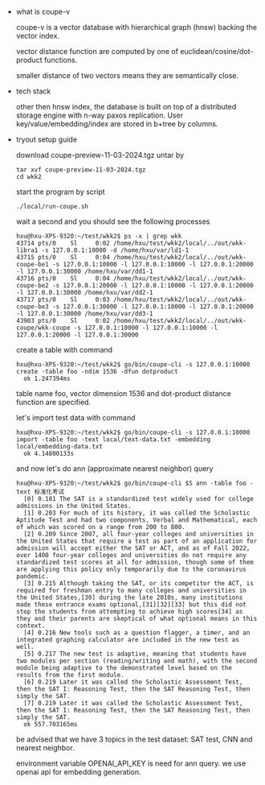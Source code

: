 - what is coupe-v

  coupe-v is a vector database with hierarchical graph (hnsw) backing the vector index.

  vector distance function are computed by one of euclidean/cosine/dot-product functions.

  smaller distance of two vectors means they are semantically close.

- tech stack

  other then hnsw index, the database is built on top of a distributed storage engine with
  n-way paxos replication.  User key/value/embedding/index are stored in b+tree by columns.

- tryout setup guide

  download coupe-preview-11-03-2024.tgz untar by

  ```
  tar xvf coupe-preview-11-03-2024.tgz
  cd wkk2
  ```

  start the program by script

  ```
  ./local/run-coupe.sh
  ```

  wait a second and you should see the following processes

  ```
  hxu@hxu-XPS-9320:~/test/wkk2$ ps -x | grep wkk
  43714 pts/0    Sl     0:02 /home/hxu/test/wkk2/local/../out/wkk-libra1 -s 127.0.0.1:10000 -d /home/hxu/var/ld1-1
  43715 pts/0    Sl     0:04 /home/hxu/test/wkk2/local/../out/wkk-coupe-be1 -s 127.0.0.1:10000 -l 127.0.0.1:10000 -l 127.0.0.1:20000 -l 127.0.0.1:30000 /home/hxu/var/dd1-1
  43716 pts/0    Sl     0:04 /home/hxu/test/wkk2/local/../out/wkk-coupe-be2 -s 127.0.0.1:20000 -l 127.0.0.1:10000 -l 127.0.0.1:20000 -l 127.0.0.1:30000 /home/hxu/var/dd2-1
  43717 pts/0    Sl     0:03 /home/hxu/test/wkk2/local/../out/wkk-coupe-be3 -s 127.0.0.1:30000 -l 127.0.0.1:10000 -l 127.0.0.1:20000 -l 127.0.0.1:30000 /home/hxu/var/dd3-1
  43903 pts/0    Sl     0:02 /home/hxu/test/wkk2/local/../out/wkk-coupe/wkk-coupe -s 127.0.0.1:10000 -l 127.0.0.1:10000 -l 127.0.0.1:20000 -l 127.0.0.1:30000
  ```

  create a table with command

  ```
  hxu@hxu-XPS-9320:~/test/wkk2$ go/bin/coupe-cli -s 127.0.0.1:10000 create -table foo -ndim 1536 -dfun dotproduct
    ok 1.247394ms
  ```

  table name foo, vector dimension 1536 and dot-product distance function are specified.

  let's import test data with command

  ```
  hxu@hxu-XPS-9320:~/test/wkk2$ go/bin/coupe-cli -s 127.0.0.1:10000 import -table foo -text local/text-data.txt -embedding local/embedding-data.txt
    ok 4.14800133s
  ```

  and now let's do ann (approximate nearest neighbor) query

  ```
  hxu@hxu-XPS-9320:~/test/wkk2$ go/bin/coupe-cli $S ann -table foo -text 标准化考试
    [0] 0.181 The SAT is a standardized test widely used for college admissions in the United States.
    [1] 0.203 For much of its history, it was called the Scholastic Aptitude Test and had two components, Verbal and Mathematical, each of which was scored on a range from 200 to 800.
    [2] 0.209 Since 2007, all four-year colleges and universities in the United States that require a test as part of an application for admission will accept either the SAT or ACT, and as of Fall 2022, over 1400 four-year colleges and universities do not require any standardized test scores at all for admission, though some of them are applying this policy only temporarily due to the coronavirus pandemic.
    [3] 0.215 Although taking the SAT, or its competitor the ACT, is required for freshman entry to many colleges and universities in the United States,[30] during the late 2010s, many institutions made these entrance exams optional,[31][32][33] but this did not stop the students from attempting to achieve high scores[34] as they and their parents are skeptical of what optional means in this context.
    [4] 0.216 New tools such as a question flagger, a timer, and an integrated graphing calculator are included in the new test as well.
    [5] 0.217 The new test is adaptive, meaning that students have two modules per section (reading/writing and math), with the second module being adaptive to the demonstrated level based on the results from the first module.
    [6] 0.219 Later it was called the Scholastic Assessment Test, then the SAT I: Reasoning Test, then the SAT Reasoning Test, then simply the SAT.
    [7] 0.219 Later it was called the Scholastic Assessment Test, then the SAT I: Reasoning Test, then the SAT Reasoning Test, then simply the SAT.
    ok 557.703165ms
  ```

  be advised that we have 3 topics in the test dataset: SAT test, CNN and nearest neighbor.

  environment variable OPENAI_API_KEY is need for ann query.  we use openai api for embedding generation.  
